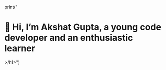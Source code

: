 print("<h1><h1>👋 Hi, I’m Akshat Gupta, a young code developer and an enthusiastic learner</h1>>/h1>")
